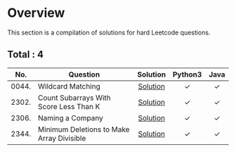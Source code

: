 # Overview

This section is a compilation of solutions for hard Leetcode questions.


## Total : 4


| No. | Question | Solution | Python3 | Java |
|:---:|----------|:--------:|:-------:|:----:|
| 0044. | Wildcard Matching | [Solution](https://github.com/ezryn-zaharoff/leetcode-solutions/blob/master/hard/Q0044.md) | ✓ | ✓ |
| 2302. | Count Subarrays With Score Less Than K | [Solution](https://github.com/ezryn-zaharoff/leetcode-solutions/blob/master/hard/Q2302.md) | ✓ | ✓ |
| 2306. | Naming a Company | [Solution](https://github.com/ezryn-zaharoff/leetcode-solutions/blob/master/hard/Q2306.md) | ✓ | ✓ |
| 2344. | Minimum Deletions to Make Array Divisible | [Solution](https://github.com/ezryn-zaharoff/leetcode-solutions/blob/master/hard/Q2306.md) | ✓ | ✓ |
